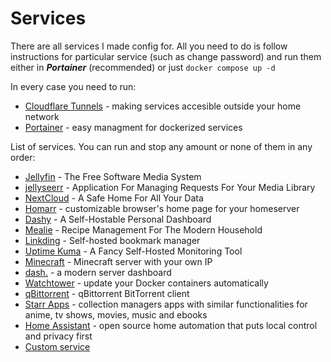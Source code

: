 # Services
There are all services I made config for. All you need to do is follow instructions for particular service (such as change password) and run them either in ***Portainer*** (recommended) or just ``docker compose up -d`` 

In every case you need to run:
- [Cloudflare Tunnels](tunnels) - making services accesible outside your home network
- [Portainer](portainer) - easy managment for dockerized services

List of services. You can run and stop any amount or none of them in any order:
- [Jellyfin](jellyfin) - The Free Software Media System
- [jellyseerr](jellyseerr) - Application For Managing Requests For Your Media Library
- [NextCloud](nextcloud) - A Safe Home For All Your Data
- [Homarr](homarr) - customizable browser's home page for your homeserver
- [Dashy](dashy) - A Self-Hostable Personal Dashboard
- [Mealie](mealie) - Recipe Management For The Modern Household
- [Linkding](linkding) - Self-hosted bookmark manager
- [Uptime Kuma](uptime_kuma) - A Fancy Self-Hosted Monitoring Tool
- [Minecraft](minecraft) - Minecraft server with your own IP
- [dash.](dash) - a modern server dashboard
- [Watchtower](watchtower) - update your Docker containers automatically
- [qBittorrent](qbittorrent) - qBittorrent BitTorrent client
- [Starr Apps](starr_apps) - collection managers apps with similar functionalities for anime, tv shows, movies, music and ebooks
- [Home Assistant](homeassistant) - open source home automation that puts local control and privacy first
- [Custom service](custom)
